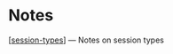 # Notes

[[session-types]] — Notes on session types

[//begin]: # "Autogenerated link references for markdown compatibility"
[session-types]: session-types "Session Types"
[//end]: # "Autogenerated link references"